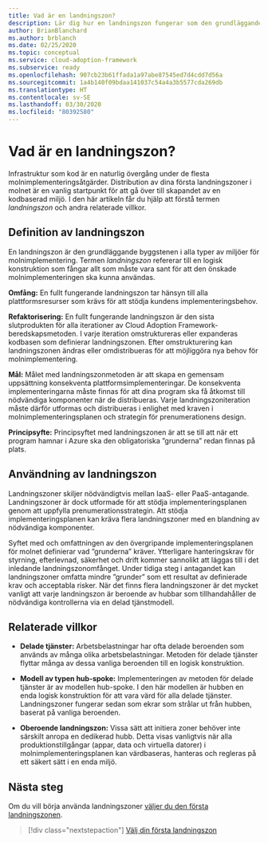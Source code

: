 ```yaml
---
title: Vad är en landningszon?
description: Lär dig hur en landningszon fungerar som den grundläggande byggstenen i alla typer av miljöer för molnimplementering.
author: BrianBlanchard
ms.author: brblanch
ms.date: 02/25/2020
ms.topic: conceptual
ms.service: cloud-adoption-framework
ms.subservice: ready
ms.openlocfilehash: 907cb23b61ffada1a97abe87545ed7d4cdd7d56a
ms.sourcegitcommit: 1a4b140f09bdaa141037c54a4a3b5577cda269db
ms.translationtype: HT
ms.contentlocale: sv-SE
ms.lasthandoff: 03/30/2020
ms.locfileid: "80392580"
---
```

<!-- markdownlint-disable MD026 -->

# <a name="what-is-a-landing-zone"></a>Vad är en landningszon?

Infrastruktur som kod är en naturlig övergång under de flesta molnimplementeringsåtgärder. Distribution av dina första landningszoner i molnet är en vanlig startpunkt för att gå över till skapandet av en kodbaserad miljö. I den här artikeln får du hjälp att förstå termen _landningszon_ och andra relaterade villkor.

## <a name="landing-zone-definition"></a>Definition av landningszon

En landningszon är den grundläggande byggstenen i alla typer av miljöer för molnimplementering. Termen _landningszon_ refererar till en logisk konstruktion som fångar allt som måste vara sant för att den önskade molnimplementeringen ska kunna användas.

**Omfång:** En fullt fungerande landningszon tar hänsyn till alla plattformsresurser som krävs för att stödja kundens implementeringsbehov.

**Refaktorisering:** En fullt fungerande landningszon är den sista slutprodukten för alla iterationer av Cloud Adoption Framework-beredskapsmetoden. I varje iteration omstruktureras eller expanderas kodbasen som definierar landningszonen. Efter omstrukturering kan landningszonen ändras eller omdistribueras för att möjliggöra nya behov för molnimplementering.

**Mål:** Målet med landningszonmetoden är att skapa en gemensam uppsättning konsekventa plattformsimplementeringar. De konsekventa implementeringarna måste finnas för att dina program ska få åtkomst till nödvändiga komponenter när de distribueras. Varje landningszoniteration måste därför utformas och distribueras i enlighet med kraven i molnimplementeringsplanen och strategin för prenumerationens design.

**Principsyfte:** Principsyftet med landningszonen är att se till att när ett program hamnar i Azure ska den obligatoriska ”grunderna” redan finnas på plats.

## <a name="landing-zone-usage"></a>Användning av landningszon

Landningszoner skiljer nödvändigtvis mellan IaaS- eller PaaS-antagande. Landningszoner är dock utformade för att stödja implementeringsplanen genom att uppfylla prenumerationsstrategin. Att stödja implementeringsplanen kan kräva flera landningszoner med en blandning av nödvändiga komponenter.

Syftet med och omfattningen av den övergripande implementeringsplanen för molnet definierar vad ”grunderna” kräver. Ytterligare hanteringskrav för styrning, efterlevnad, säkerhet och drift kommer sannolikt att läggas till i det inledande landningszonomfånget. Under tidiga steg i antagandet kan landningszoner omfatta mindre ”grunder” som ett resultat av definierade krav och acceptabla risker.  När det finns flera landningszoner är det mycket vanligt att varje landningszon är beroende av hubbar som tillhandahåller de nödvändiga kontrollerna via en delad tjänstmodell.

## <a name="related-terms"></a>Relaterade villkor

- **Delade tjänster:** Arbetsbelastningar har ofta delade beroenden som används av många olika arbetsbelastningar. Metoden för delade tjänster flyttar många av dessa vanliga beroenden till en logisk konstruktion.

- **Modell av typen hub-spoke:** Implementeringen av metoden för delade tjänster är av modellen hub-spoke. I den här modellen är hubben en enda logisk konstruktion för att vara värd för alla delade tjänster. Landningszoner fungerar sedan som ekrar som strålar ut från hubben, baserat på vanliga beroenden.

- **Oberoende landningszon:** Vissa sätt att initiera zoner behöver inte särskilt anropa en dedikerad hubb. Detta visas vanligtvis när alla produktionstillgångar (appar, data och virtuella datorer) i molnimplementeringsplanen kan värdbaseras, hanteras och regleras på ett säkert sätt i en enda miljö.

## <a name="next-steps"></a>Nästa steg

Om du vill börja använda landningszoner [väljer du den första landningszonen](./first-landing-zone.md).

> [!div class="nextstepaction"]
> [Välj din första landningszon](./first-landing-zone.md)
